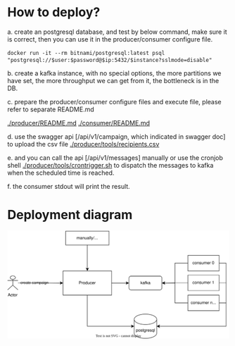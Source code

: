 # How to deploy?
a. create an postgresql database, and test by below command, make sure it is correct, then you can use it in the producer/consumer configure file.
```
docker run -it --rm bitnami/postgresql:latest psql "postgresql://$user:$password@$ip:5432/$instance?sslmode=disable"
```
b. create a kafka instance, with no special options, the more partitions we have set, the more throughput we can get from it, the bottleneck is in the DB. 

c. prepare the producer/consumer configure files and execute file, please refer to separate README.md

[./producer/README.md](https://github.com/cxytz01/abcdefg/blob/main/producer/README.md)
[./consumer/README.md](https://github.com/cxytz01/abcdefg/blob/main/consumer/README.md)


d. use the swagger api [/api/v1/campaign, which indicated in swagger doc] to upload the csv file [./producer/tools/recipients.csv](https://github.com/cxytz01/abcdefg/blob/main/producer/tools/recipients.csv)

e. and you can call the api [/api/v1/messages] manually or use the cronjob shell [./producer/tools/crontrigger.sh](https://github.com/cxytz01/abcdefg/blob/main/producer/tools/crontrigger.sh) to dispatch the messages to kafka when the scheduled time is reached.

f. the consumer stdout will print the result.

# Deployment diagram
![deployment](./assets/deployment.svg)